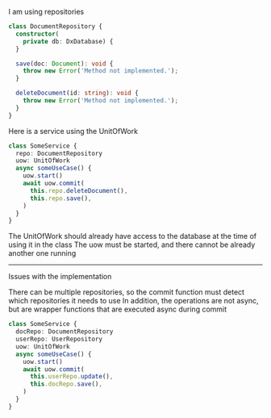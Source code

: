 I am using repositories

```typescript
class DocumentRepository {
  constructor(
    private db: DxDatabase) {
  }

  save(doc: Document): void {
    throw new Error('Method not implemented.');
  }

  deleteDocument(id: string): void {
    throw new Error('Method not implemented.');
  }
}
```

Here is a service using the UnitOfWork

```typescript
class SomeService {
  repo: DocumentRepository
  uow: UnitOfWork
  async someUseCase() {
    uow.start()
    await uow.commit(
      this.repo.deleteDocument(),
      this.repo.save(),
    )
  }
}
```

The UnitOfWork should already have access to the database at the time of using it in the class
The uow must be started, and there cannot be already another one running

---

Issues with the implementation 

There can be multiple repositories, so the commit function must detect which repositories it needs to use
In addition, the operations are not async, but are wrapper functions that are executed async during commit

```typescript
class SomeService {
  docRepo: DocumentRepository
  userRepo: UserRepository
  uow: UnitOfWork
  async someUseCase() {
    uow.start()
    await uow.commit(
      this.userRepo.update(),
      this.docRepo.save(),
    )
  }
}
```